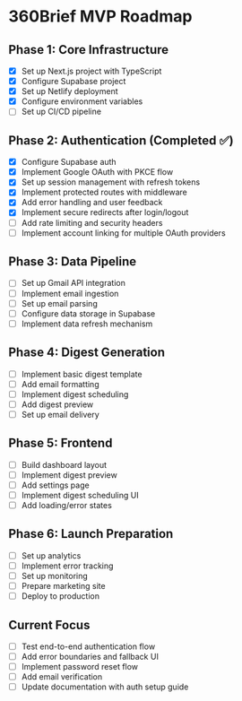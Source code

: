 # 360Brief MVP Roadmap

## Phase 1: Core Infrastructure
- [x] Set up Next.js project with TypeScript
- [x] Configure Supabase project
- [x] Set up Netlify deployment
- [x] Configure environment variables
- [ ] Set up CI/CD pipeline

## Phase 2: Authentication (Completed ✅)
- [x] Configure Supabase auth
- [x] Implement Google OAuth with PKCE flow
- [x] Set up session management with refresh tokens
- [x] Implement protected routes with middleware
- [x] Add error handling and user feedback
- [x] Implement secure redirects after login/logout
- [ ] Add rate limiting and security headers
- [ ] Implement account linking for multiple OAuth providers

## Phase 3: Data Pipeline
- [ ] Set up Gmail API integration
- [ ] Implement email ingestion
- [ ] Set up email parsing
- [ ] Configure data storage in Supabase
- [ ] Implement data refresh mechanism

## Phase 4: Digest Generation
- [ ] Implement basic digest template
- [ ] Add email formatting
- [ ] Implement digest scheduling
- [ ] Add digest preview
- [ ] Set up email delivery

## Phase 5: Frontend
- [ ] Build dashboard layout
- [ ] Implement digest preview
- [ ] Add settings page
- [ ] Implement digest scheduling UI
- [ ] Add loading/error states

## Phase 6: Launch Preparation
- [ ] Set up analytics
- [ ] Implement error tracking
- [ ] Set up monitoring
- [ ] Prepare marketing site
- [ ] Deploy to production

## Current Focus
- [ ] Test end-to-end authentication flow
- [ ] Add error boundaries and fallback UI
- [ ] Implement password reset flow
- [ ] Add email verification
- [ ] Update documentation with auth setup guide
